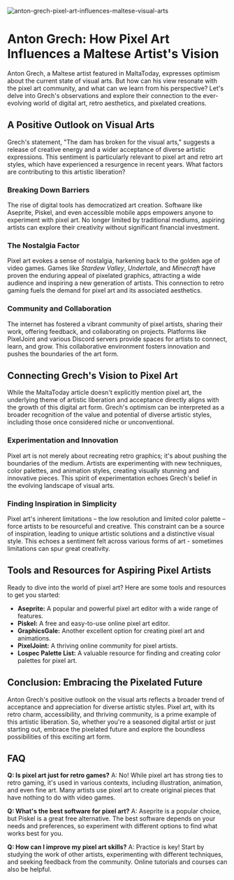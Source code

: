 ![anton-grech-pixel-art-influences-maltese-visual-arts](https://images.pexels.com/photos/18069362/pexels-photo-18069362.png?auto=compress&cs=tinysrgb&fit=crop&h=627&w=1200)

# Anton Grech: How Pixel Art Influences a Maltese Artist's Vision

Anton Grech, a Maltese artist featured in MaltaToday, expresses optimism about the current state of visual arts. But how can his view resonate with the pixel art community, and what can we learn from his perspective? Let's delve into Grech's observations and explore their connection to the ever-evolving world of digital art, retro aesthetics, and pixelated creations.

## A Positive Outlook on Visual Arts

Grech's statement, "The dam has broken for the visual arts," suggests a release of creative energy and a wider acceptance of diverse artistic expressions. This sentiment is particularly relevant to pixel art and retro art styles, which have experienced a resurgence in recent years. What factors are contributing to this artistic liberation?

### Breaking Down Barriers

The rise of digital tools has democratized art creation. Software like Aseprite, Piskel, and even accessible mobile apps empowers anyone to experiment with pixel art. No longer limited by traditional mediums, aspiring artists can explore their creativity without significant financial investment.

### The Nostalgia Factor

Pixel art evokes a sense of nostalgia, harkening back to the golden age of video games. Games like *Stardew Valley*, *Undertale*, and *Minecraft* have proven the enduring appeal of pixelated graphics, attracting a wide audience and inspiring a new generation of artists. This connection to retro gaming fuels the demand for pixel art and its associated aesthetics.

### Community and Collaboration

The internet has fostered a vibrant community of pixel artists, sharing their work, offering feedback, and collaborating on projects. Platforms like PixelJoint and various Discord servers provide spaces for artists to connect, learn, and grow. This collaborative environment fosters innovation and pushes the boundaries of the art form.

## Connecting Grech's Vision to Pixel Art

While the MaltaToday article doesn't explicitly mention pixel art, the underlying theme of artistic liberation and acceptance directly aligns with the growth of this digital art form. Grech's optimism can be interpreted as a broader recognition of the value and potential of diverse artistic styles, including those once considered niche or unconventional.

### Experimentation and Innovation

Pixel art is not merely about recreating retro graphics; it's about pushing the boundaries of the medium. Artists are experimenting with new techniques, color palettes, and animation styles, creating visually stunning and innovative pieces. This spirit of experimentation echoes Grech's belief in the evolving landscape of visual arts.

### Finding Inspiration in Simplicity

Pixel art's inherent limitations – the low resolution and limited color palette – force artists to be resourceful and creative. This constraint can be a source of inspiration, leading to unique artistic solutions and a distinctive visual style. This echoes a sentiment felt across various forms of art - sometimes limitations can spur great creativity.

## Tools and Resources for Aspiring Pixel Artists

Ready to dive into the world of pixel art? Here are some tools and resources to get you started:

*   **Aseprite:** A popular and powerful pixel art editor with a wide range of features.
*   **Piskel:** A free and easy-to-use online pixel art editor.
*   **GraphicsGale:** Another excellent option for creating pixel art and animations.
*   **PixelJoint:** A thriving online community for pixel artists.
*   **Lospec Palette List:** A valuable resource for finding and creating color palettes for pixel art.

## Conclusion: Embracing the Pixelated Future

Anton Grech's positive outlook on the visual arts reflects a broader trend of acceptance and appreciation for diverse artistic styles. Pixel art, with its retro charm, accessibility, and thriving community, is a prime example of this artistic liberation. So, whether you're a seasoned digital artist or just starting out, embrace the pixelated future and explore the boundless possibilities of this exciting art form.

## FAQ

**Q: Is pixel art just for retro games?**
A: No! While pixel art has strong ties to retro gaming, it's used in various contexts, including illustration, animation, and even fine art. Many artists use pixel art to create original pieces that have nothing to do with video games.

**Q: What's the best software for pixel art?**
A: Aseprite is a popular choice, but Piskel is a great free alternative. The best software depends on your needs and preferences, so experiment with different options to find what works best for you.

**Q: How can I improve my pixel art skills?**
A: Practice is key! Start by studying the work of other artists, experimenting with different techniques, and seeking feedback from the community. Online tutorials and courses can also be helpful.
